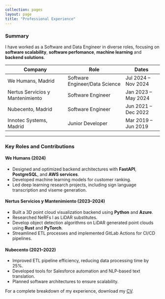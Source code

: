 ```yaml
---
collection: pages
layout: page
title: "Professional Experience"
---
```



### Summary

I have worked as a Software and Data Engineer in diverse roles, focusing on **software scalability**, **software perfomance**, **machine learning** and **backend solutions**.

| Company                            | Role                          | Dates                |
|------------------------------------|-------------------------------|----------------------|
| We Humans, Madrid                  | Software Engineer/Data Science| Jul 2024 – Nov 2024  |
| Nertus Servicios y Mantenimiento   | Software Engineer             | Jan 2023 – May 2024  |
| Nubecento, Madrid                  | Software Engineer             | Jun 2021 – Dec 2022  |
| Innotec Systems, Madrid            | Junior Developer              | Mar 2019 – Jun 2019  |

---

### Key Roles and Contributions

#### We Humans (2024)

- Designed and optimized backend architectures with **FastAPI**, **PostgreSQL**, and **AWS services**.
- Developed machine learning models for customer ranking.
- Led deep learning research projects, including sign language transcription and viseme generation.

#### Nertus Servicios y Mantenimiento (2023–2024)

- Built a 3D point cloud visualization backend using **Python** and **Azure**.
- Researched NeRFs l as LiDAR substitutes.
- Develop object detection algorithms on LiDAR generated point clouds using **Rust** and **PyTorch**.
- Streamlined ETL processes and implemented GitLab Actions for CI/CD pipelines.

#### Nubecento (2021–2022)

- Improved ETL pipeline efficiency, reducing data processing time by 25%.
- Developed tools for Salesforce automation and NLP-based text translation.
- Planned software architectures to ensure scalability.

For a complete breakdown of my experience, download my [CV](downloads/CV.pdf).
